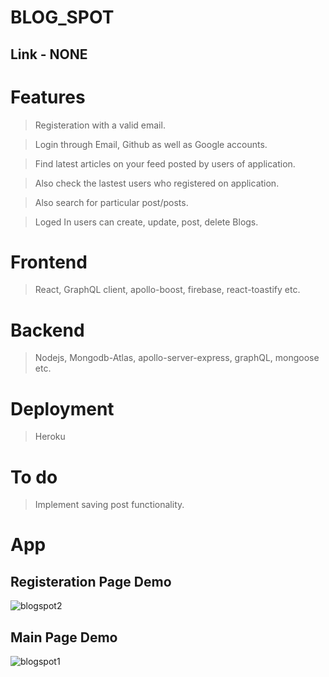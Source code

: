 # BLOG_SPOT

## Link - NONE

# Features 

> Registeration with a valid email.

> Login through Email, Github as well as Google accounts.
 
> Find latest articles on your feed posted by users of application.
 
> Also check the lastest users who registered on application.

> Also search for particular post/posts.

> Loged In users can create, update, post, delete Blogs.

# Frontend 

> React, GraphQL client, apollo-boost, firebase, react-toastify etc.

# Backend 

> Nodejs, Mongodb-Atlas, apollo-server-express, graphQL, mongoose etc.

# Deployment

> Heroku 

# To do

> Implement saving post functionality.

# App

## Registeration Page Demo
![blogspot2](https://user-images.githubusercontent.com/57112545/122531515-34a8eb00-d03d-11eb-9959-316ea9c40580.png)

## Main Page Demo
![blogspot1](https://user-images.githubusercontent.com/57112545/122531498-307ccd80-d03d-11eb-8b12-9333374b4db7.png)
